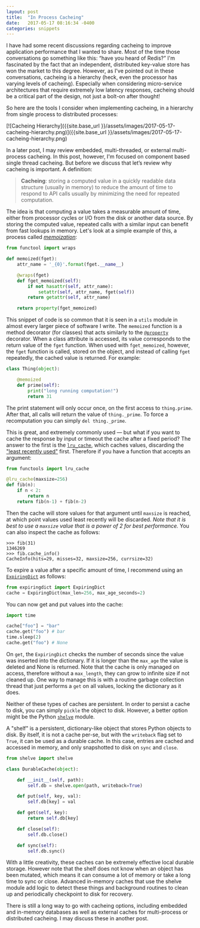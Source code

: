 ```yaml
---
layout: post
title:  "In Process Cacheing"
date:   2017-05-17 08:16:34 -0400
categories: snippets
---
```


I have had some recent discussions regarding cacheing to improve application performance that I wanted to share. Most of the time those conversations go something like this: &ldquo;have you heard of Redis?&rdquo; I'm fascinated by the fact that an independent, distributed key-value store has won the market to this degree. However, as I've pointed out in these conversations, cacheing is a hierarchy (heck, even the processor has varying levels of cacheing). Especially when considering micro-service architectures that require extremely low latency responses, cacheing should be a critical part of the design, not just a bolt-on after thought!

So here are the tools I consider when implementing cacheing, in a hierarchy from single process to distributed processes:

[![Cacheing Hierarchy]({{site.base_url }}/assets/images/2017-05-17-cacheing-hierarchy.png)]({{site.base_url }}/assets/images/2017-05-17-cacheing-hierarchy.png)

In a later post, I may review embedded, multi-threaded, or external multi-process cacheing. In this post, however, I'm focused on component based single thread cacheing. But before we discuss that let&rsquo;s review why cacheing is important. A definition:

> **Cacheing**: storing a computed value in a quickly readable data structure (usually in memory) to reduce the amount of time to respond to API calls usually by minimizing the need for repeated computation.

The idea is that computing a value takes a measurable amount of time, either from processor cycles or I/O from the disk or another data source. By storing the computed value, repeated calls with a similar input can benefit from fast lookups in memory. Let's look at a simple example of this, a process called [_memoization_](https://en.wikipedia.org/wiki/Memoization):

```python
from functool import wraps

def memoized(fget):
    attr_name = '_{0}'.format(fget.__name__)

    @wraps(fget)
    def fget_memoized(self):
        if not hasattr(self, attr_name):
            setattr(self, attr_name, fget(self))
        return getattr(self, attr_name)

    return property(fget_memoized)
```

This snippet of code is so common that it is seen in a `utils` module in almost every larger piece of software I write. The `memoized` function is a method decorator (for classes) that acts similarly to the [`@property`](https://docs.python.org/3/library/functions.html#property) decorator. When a class attribute is accessed, its value corresponds to the return value of the `fget` function. When used with `fget_memoized`, however, the `fget` function is called, stored on the object, and instead of calling `fget` repeatedly, the cached value is returned. For example:

```python
class Thing(object):

    @memoized
    def prime(self):
        print("long running computation!")
        return 31
```

The print statement will only occur once, on the first access to `thing.prime`. After that, all calls will return the value of `thing._prime`. To force a recomputation you can simply `del thing._prime`.

This is great, and extremely commonly used &mdash; but what if you want to cache the response by input or timeout the cache after a fixed period? The answer to the first is the [`lru_cache`](https://docs.python.org/3/library/functools.html#functools.lru_cache), which caches values, discarding the ["least recently used"](https://en.wikipedia.org/wiki/Cache_replacement_policies#Least_Recently_Used_.28LRU.29) first. Therefore if you have a function that accepts an argument:

```python
from functools import lru_cache

@lru_cache(maxsize=256)
def fib(n):
    if n < 2:
        return n
    return fib(n-1) + fib(n-2)
```

Then the cache will store values for that argument until `maxsize` is reached, at which point values used least recently will be discarded. _Note that it is best to use a `maxsize` value that is a power of 2 for best performance._ You can also inspect the cache as follows:

```
>>> fib(31)
1346269
>>> fib.cache_info()
CacheInfo(hits=29, misses=32, maxsize=256, currsize=32)
```

To expire a value after a specific amount of time, I recommend using an [`ExpiringDict`](https://pypi.python.org/pypi/expiringdict) as follows:

```python
from expiringdict import ExpiringDict
cache = ExpiringDict(max_len=256, max_age_seconds=2)
```

You can now get and put values into the cache:

```python
import time

cache["foo"] = "bar"
cache.get("foo") # bar
time.sleep(2)
cache.get("foo") # None
```

On `get`, the `ExpiringDict` checks the number of seconds since the value was inserted into the dictionary. If it is longer than the `max_age` the value is deleted and None is returned. Note that the cache is only managed on access, therefore without a `max_length`, they can grow to infinite size if not cleaned up. One way to manage this is with a routine garbage collection thread that just performs a `get` on all values, locking the dictionary as it does.

Neither of these types of caches are persistent. In order to persist a cache to disk, you can simply `pickle` the object to disk. However, a better option might be the Python [`shelve`](https://docs.python.org/3/library/shelve.html) module.

A "shelf" is a persistent, dictionary-like object that stores Python objects to disk. By itself, it is not a cache per-se, but with the `writeback` flag set to `True`, it can be used as a durable cache. In this case, entries are cached and accessed in memory, and only snapshotted to disk on `sync` and `close`.

```python
from shelve import shelve

class DurableCache(object):

    def __init__(self, path):
        self.db = shelve.open(path, writeback=True)

    def put(self, key, val):
        self.db[key] = val

    def get(self, key):
        return self.db[key]

    def close(self):
        self.db.close()

    def sync(self):
        self.db.sync()
```

With a little creativity, these caches can be extremely effective local durable storage. However note that the shelf does not know when an object has been mutated, which means it can consume a lot of memory or take a long time to sync or close. Advanced in-memory caches that use the shelve module add logic to detect these things and background routines to clean up and periodically checkpoint to disk for recovery.

There is still a long way to go with cacheing options, including embedded and in-memory databases as well as external caches for multi-process or distributed cacheing. I may discuss these in another post.
